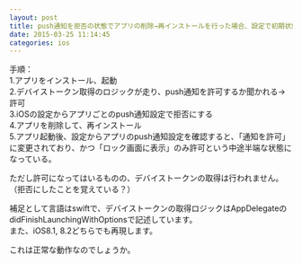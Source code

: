 ```yaml
---
layout: post
title: push通知を拒否の状態でアプリの削除→再インストールを行った場合、設定で初期状態が一部許可になっている
date: 2015-03-25 11:14:45
categories: ios
---
```

<!-- {% raw %} -->
<p>手順：<br>
1.アプリをインストール、起動<br>
2.デバイストークン取得のロジックが走り、push通知を許可するか聞かれる→許可<br>
3.iOSの設定からアプリごとのpush通知設定で拒否にする<br>
4.アプリを削除して、再インストール<br>
5.アプリ起動後、設定からアプリのpush通知設定を確認すると、「通知を許可」に変更されており、かつ「ロック画面に表示」のみ許可という中途半端な状態になっている。</p>

<p>ただし許可になってはいるものの、デバイストークンの取得は行われません。<br>
（拒否にしたことを覚えている？）</p>

<p>補足として言語はswiftで、デバイストークンの取得ロジックはAppDelegateのdidFinishLaunchingWithOptionsで記述しています。<br>
また、iOS8.1, 8.2どちらでも再現します。</p>

<p>これは正常な動作なのでしょうか。</p>
<!-- {% endraw %} -->
